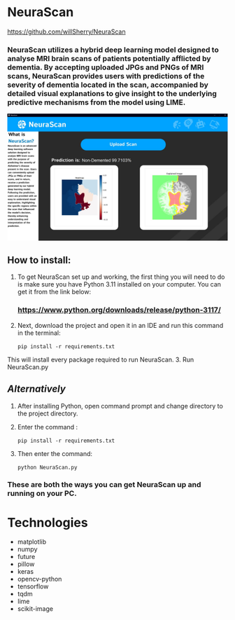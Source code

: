 # NeuraScan
https://github.com/willSherry/NeuraScan

### NeuraScan utilizes a hybrid deep learning model designed to analyse MRI brain scans of patients potentially afflicted by dementia. By accepting uploaded JPGs and PNGs of MRI scans, NeuraScan provides users with predictions of the severity of dementia located in the scan, accompanied by detailed visual explanations to give insight to the underlying predictive mechanisms from the model using LIME.

![Screenshot of NeuraScan being used on an MRI scan of a brain.](neurascan_photo.JPG)

## How to install:
1.  To get NeuraScan set up and working, the first thing you will need to do is make sure you have 
    Python 3.11 installed on your computer. You can get it from the link below:
    ### https://www.python.org/downloads/release/python-3117/
2.  Next, download the project and open it in an IDE and run this command in the terminal:
          
        pip install -r requirements.txt
    
This will install every package required to run NeuraScan.
3.  Run NeuraScan.py

## _Alternatively_
1.  After installing Python, open command prompt and change directory to the project directory.
2.  Enter the command :
    
        pip install -r requirements.txt
3.  Then enter the command:
        
        python NeuraScan.py

### These are both the ways you can get NeuraScan up and running on your PC.

# Technologies
* matplotlib
* numpy
* future
* pillow
* keras
* opencv-python
* tensorflow
* tqdm
* lime
* scikit-image